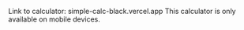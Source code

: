 Link to calculator: simple-calc-black.vercel.app 
This calculator is only available on mobile devices.
